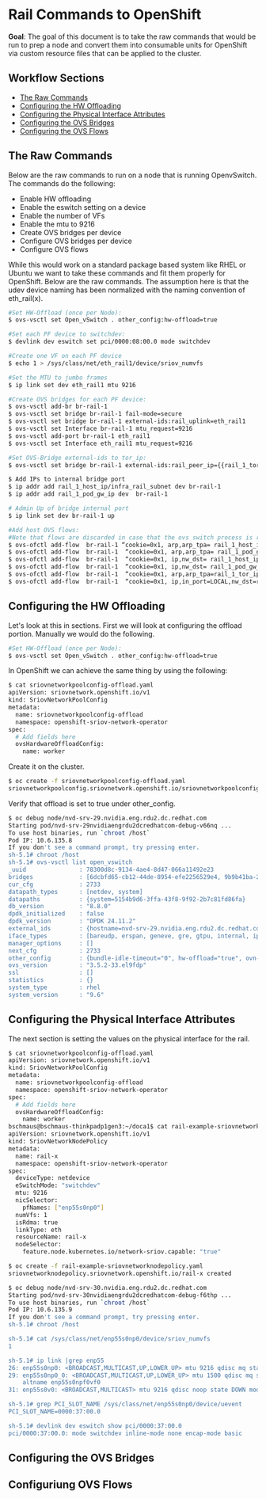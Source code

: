 # Rail Commands to OpenShift

**Goal**: The goal of this document is to take the raw commands that would be run to prep a node and convert them into consumable units for OpenShift via custom resource files that can be applied to the cluster.

## Workflow Sections

- [The Raw Commands](#the-raw-commands)
- [Configuring the HW Offloading](#configuring-the-hw-offloading)
- [Configuring the Physical Interface Attributes](#configuring-the-physical-interface-attributes)
- [Configuring the OVS Bridges ](#configuring-the-ovs-bridges)
- [Configuring the OVS Flows](#configuring-the-ovs-flows)

## The Raw Commands

Below are the raw commands to run on a node that is running OpenvSwitch.  The commands do the following:

 * Enable HW offloading
 * Enable the eswitch setting on a device
 * Enable the number of VFs
 * Enable the mtu to 9216
 * Create OVS bridges per device
 * Configure OVS bridges per device
 * Configure OVS flows

While this would work on a standard package based system like RHEL or Ubuntu we want to take these commands and fit them properly for OpenShift.  Below are the raw commands.  The assumption here is that the udev device naming has been normalized with the naming convention of eth_rail(x).

~~~bash
#Set HW-Offload (once per Node):
$ ovs-vsctl set Open_vSwitch . other_config:hw-offload=true

#Set each PF device to switchdev:
$ devlink dev eswitch set pci/0000:08:00.0 mode switchdev

#Create one VF on each PF device
$ echo 1 > /sys/class/net/eth_rail1/device/sriov_numvfs

#Set the MTU to jumbo frames
$ ip link set dev eth_rail1 mtu 9216

#Create OVS bridges for each PF device:
$ ovs-vsctl add-br br-rail-1
$ ovs-vsctl set bridge br-rail-1 fail-mode=secure
$ ovs-vsctl set bridge br-rail-1 external-ids:rail_uplink=eth_rail1
$ ovs-vsctl set Interface br-rail-1 mtu_request=9216
$ ovs-vsctl add-port br-rail-1 eth_rail1
$ ovs-vsctl set Interface eth_rail1 mtu_request=9216

#Set OVS-Bridge external-ids to tor_ip:
$ ovs-vsctl set bridge br-rail-1 external-ids:rail_peer_ip={{rail_1_tor_ip}}

$ Add IPs to internal bridge port
$ ip addr add rail_1_host_ip/infra_rail_subnet dev br-rail-1
$ ip addr add rail_1_pod_gw_ip dev  br-rail-1

# Admin Up of bridge internal port
$ ip link set dev br-rail-1 up

#Add host OVS flows:
#Note that flows are discarded in case that the ovs switch process is restarted (maybe add to systemd service called when ovs service is restarted)
$ ovs-ofctl add-flow  br-rail-1 “cookie=0x1, arp,arp_tpa= rail_1_host_ip actions=LOCAL”
$ ovs-ofctl add-flow  br-rail-1  “cookie=0x1, arp,arp_tpa= rail_1_pod_gw_ip actions=LOCAL”
$ ovs-ofctl add-flow  br-rail-1  “cookie=0x1, ip,nw_dst= rail_1_host_ip actions=LOCAL”
$ ovs-ofctl add-flow  br-rail-1  “cookie=0x1, ip,nw_dst= rail_1_pod_gw_ip actions=LOCAL”
$ ovs-ofctl add-flow  br-rail-1  “cookie=0x1, arp,arp_tpa=rail_1_tor_ip actions=output:eth_rail1”
$ ovs-ofctl add-flow  br-rail-1  “cookie=0x1, ip,in_port=LOCAL,nw_dst=rail_1_tor_ip/8 actions=output:eth_rail1”
~~~

## Configuring the HW Offloading

Let's look at this in sections.  First we will look at configuring the offload portion.  Manually we would do the following.

~~~bash
#Set HW-Offload (once per Node):
$ ovs-vsctl set Open_vSwitch . other_config:hw-offload=true
~~~

In OpenShift we can achieve the same thing by using the following:

~~~bash
$ cat sriovnetworkpoolconfig-offload.yaml
apiVersion: sriovnetwork.openshift.io/v1
kind: SriovNetworkPoolConfig
metadata:
  name: sriovnetworkpoolconfig-offload
  namespace: openshift-sriov-network-operator
spec:
  # Add fields here
  ovsHardwareOffloadConfig:
    name: worker
~~~

Create it on the cluster.

~~~bash
$ oc create -f sriovnetworkpoolconfig-offload.yaml 
sriovnetworkpoolconfig.sriovnetwork.openshift.io/sriovnetworkpoolconfig-offload created
~~~

Verify that offload is set to true under other_config.

~~~bash
$ oc debug node/nvd-srv-29.nvidia.eng.rdu2.dc.redhat.com
Starting pod/nvd-srv-29nvidiaengrdu2dcredhatcom-debug-v66nq ...
To use host binaries, run `chroot /host`
Pod IP: 10.6.135.8
If you don't see a command prompt, try pressing enter.
sh-5.1# chroot /host
sh-5.1# ovs-vsctl list open_vswitch
_uuid               : 78300d8c-9134-4ae4-8d47-066a11492e23
bridges             : [6dcbfd65-cb12-44de-8954-efe2256529e4, 9b9b41ba-22c6-4c50-a2cf-0a403816af48]
cur_cfg             : 2733
datapath_types      : [netdev, system]
datapaths           : {system=5154b9d6-3ffa-43f8-9f92-2b7c81fd86fa}
db_version          : "8.8.0"
dpdk_initialized    : false
dpdk_version        : "DPDK 24.11.2"
external_ids        : {hostname=nvd-srv-29.nvidia.eng.rdu2.dc.redhat.com, ovn-bridge-mappings="physnet:br-ex", ovn-bridge-remote-probe-interval="0", ovn-enable-lflow-cache="true", ovn-encap-ip="10.6.135.8", ovn-encap-type=geneve, ovn-is-interconn="true", ovn-memlimit-lflow-cache-kb="1048576", ovn-monitor-all="true", ovn-ofctrl-wait-before-clear="0", ovn-remote="unix:/var/run/ovn/ovnsb_db.sock", ovn-remote-probe-interval="180000", ovn-set-local-ip="true", rundir="/var/run/openvswitch", system-id="bac2184b-58eb-48f2-b517-4bd623f21a30"}
iface_types         : [bareudp, erspan, geneve, gre, gtpu, internal, ip6erspan, ip6gre, lisp, patch, srv6, stt, system, tap, vxlan]
manager_options     : []
next_cfg            : 2733
other_config        : {bundle-idle-timeout="0", hw-offload="true", ovn-chassis-idx-bac2184b-58eb-48f2-b517-4bd623f21a30="", vlan-limit="0"}
ovs_version         : "3.5.2-33.el9fdp"
ssl                 : []
statistics          : {}
system_type         : rhel
system_version      : "9.6"
~~~

## Configuring the Physical Interface Attributes

The next section is setting the values on the physical interface for the rail.

~~~bash
$ cat sriovnetworkpoolconfig-offload.yaml
apiVersion: sriovnetwork.openshift.io/v1
kind: SriovNetworkPoolConfig
metadata:
  name: sriovnetworkpoolconfig-offload
  namespace: openshift-sriov-network-operator
spec:
  # Add fields here
  ovsHardwareOffloadConfig:
    name: worker
bschmaus@bschmaus-thinkpadp1gen3:~/doca1$ cat rail-example-sriovnetworknodepolicy.yaml
apiVersion: sriovnetwork.openshift.io/v1
kind: SriovNetworkNodePolicy
metadata:
  name: rail-x
  namespace: openshift-sriov-network-operator
spec:
  deviceType: netdevice
  eSwitchMode: "switchdev"
  mtu: 9216
  nicSelector:
    pfNames: ["enp55s0np0"]
  numVfs: 1
  isRdma: true
  linkType: eth
  resourceName: rail-x
  nodeSelector:
    feature.node.kubernetes.io/network-sriov.capable: "true"
~~~

~~~bash
$ oc create -f rail-example-sriovnetworknodepolicy.yaml 
sriovnetworknodepolicy.sriovnetwork.openshift.io/rail-x created
~~~

~~~bash
$ oc debug node/nvd-srv-30.nvidia.eng.rdu2.dc.redhat.com
Starting pod/nvd-srv-30nvidiaengrdu2dcredhatcom-debug-f6thp ...
To use host binaries, run `chroot /host`
Pod IP: 10.6.135.9
If you don't see a command prompt, try pressing enter.
sh-5.1# chroot /host

sh-5.1# cat /sys/class/net/enp55s0np0/device/sriov_numvfs
1

sh-5.1# ip link |grep enp55
26: enp55s0np0: <BROADCAST,MULTICAST,UP,LOWER_UP> mtu 9216 qdisc mq state UP mode DEFAULT group default qlen 1000
29: enp55s0np0_0: <BROADCAST,MULTICAST,UP,LOWER_UP> mtu 1500 qdisc mq state UP mode DEFAULT group default qlen 1000
    altname enp55s0npf0vf0
31: enp55s0v0: <BROADCAST,MULTICAST> mtu 9216 qdisc noop state DOWN mode DEFAULT group default qlen 1000

sh-5.1# grep PCI_SLOT_NAME /sys/class/net/enp55s0np0/device/uevent
PCI_SLOT_NAME=0000:37:00.0

sh-5.1# devlink dev eswitch show pci/0000:37:00.0
pci/0000:37:00.0: mode switchdev inline-mode none encap-mode basic
~~~

## Configuring the OVS Bridges 

## Configuriung OVS Flows 
